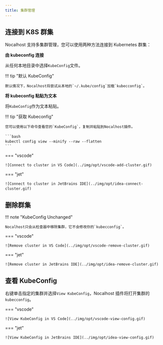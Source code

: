 ```yaml
---
title: 集群管理
---
```


## 连接到 K8S 群集

Nocalhost 支持多集群管理，您可以使用两种方法连接到 Kubernetes 群集：

**由 kubeconfig 连接**

从任何本地目录中选择`KubeConfig`文件。

!!! tip "默认 KubeConfig"

    默认情况下，Nocalhost将尝试从本地的`~/.kube/config`加载`kubecconfig`。

**将 kubeconfig 粘贴为文本**

将`KubeConfig`作为文本粘贴。

!!! tip "获取 Kubeconfig"

    您可以使用以下命令查看您的`KubeConfig`，复制并粘贴到Nocalhost插件。

    ```bash
    kubectl config view --minify --raw --flatten
    ```

=== "vscode"

    ![Connect to cluster in VS Code](../img/opt/vscode-add-cluster.gif)

=== "jet"

    ![Connect to cluster in JetBrains IDE](../img/opt/idea-connect-cluster.gif)

## 删除群集

!!! note "KubeConfig Unchanged"

    Nocalhost只会从检查器中移除集群，它不会修改你的`kubecconfig`。

=== "vscode"

    ![Remove cluster in VS Code](../img/opt/vscode-remove-cluster.gif)

=== "jet"

    ![Remove cluster in JetBrains IDE](../img/opt/idea-remove-cluster.gif)

## 查看 KubeConfig

右键单击指定的集群并选择`View KubeConfig`，Nocalhost 插件将打开集群的`kubecconfig`。

=== "vscode"

    ![View KubeConfig in VS Code](../img/opt/vscode-view-config.gif)

=== "jet"

    ![View KubeConfig in JetBrains IDE](../img/opt/idea-view-config.gif)

